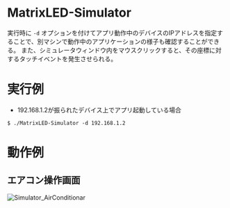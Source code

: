 # MatrixLED-Simulator
実行時に `-d` オプションを付けてアプリ動作中のデバイスのIPアドレスを指定することで、別マシンで動作中のアプリケーションの様子も確認することができる。
また、シミュレータウィンドウ内をマウスクリックすると、その座標に対するタッチイベントを発生させられる。

# 実行例
- 192.168.1.2が振られたデバイス上でアプリ起動している場合
```
$ ./MatrixLED-Simulator -d 192.168.1.2
```

# 動作例 
## エアコン操作画面
![Simulator_AirConditionar](https://user-images.githubusercontent.com/39930174/232501108-6a1b266a-bc45-42cf-855a-75741d90515d.png)
